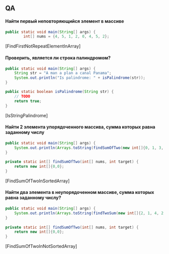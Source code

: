 ## QA
#### Найти первый неповторяющийся элемент в массиве

```java
public static void main(String[] args) {
        int[] nums = {4, 5, 1, 2, 0, 4, 5, 2};
```

[FindFirstNotRepeatElementInArray]
#### Проверить, является ли строка палиндромом?

```java
public static void main(String[] args) {  
    String str = "A man a plan a canal Panama";  
    System.out.println("Is palindrome: " + isPalindrome(str)); 
}

public static boolean isPalindrome(String str) {
	// TODO
	return true;
}
```

[IsStringPalindrome]

#### Найти 2 элемента упорядоченного массива, сумма которых равна заданному числу

```java
public static void main(String[] args) {  
    System.out.println(Arrays.toString(findSumOfTwo(new int[]{0, 1, 3, 4, 5, 6}, 5)));  
}  
  
private static int[] findSumOfTwo(int[] nums, int target) {
	return new int[]{0,0};
}
```

[FindSumOfTwoInSortedArray]
#### Найти два элемента в неупорядоченном массиве, сумма которых равна заданному числу? 

```java
public static void main(String[] args) {  
    System.out.println(Arrays.toString(findTwoSum(new int[]{2, 1, 4, 2, 6}, 6))); 
}  
  
private static int[] findSumOfTwo(int[] nums, int target) {
	return new int[]{0,0};
}
```

[FindSumOfTwoInNotSortedArray]

